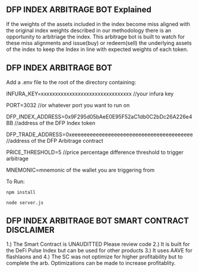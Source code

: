 ## DFP INDEX ARBITRAGE BOT Explained
If the weights of the assets included in the index become miss aligned with the original index weights described in our methodology there is an opportunity to arbitriage the index. This arbitrage bot is built to watch for these miss alignments and issue(buy) or redeem(sell) the underlying assets of the index to keep the Index in line with expected weights of each token. 


## DFP INDEX ARBITRAGE BOT

Add a .env file to the root of the directory containing:


INFURA_KEY=xxxxxxxxxxxxxxxxxxxxxxxxxxxxxxxx  //your infura key

PORT=3032  //or whatever port you want to run on

DFP_INDEX_ADDRESS=0x9F295d05bAeE0E95F52aC1db0C2bDc26A226e4BB  //address of the DFP Index token

DFP_TRADE_ADDRESS=0xeeeeeeeeeeeeeeeeeeeeeeeeeeeeeeeeeeeeeeee  //address of the DFP Arbitrage contract

PRICE_THRESHOLD=5  //price percentage difference threshold to trigger arbitrage

MNEMONIC=mnemonic of the wallet you are triggering from


To Run:


`npm install`

`node server.js`

## DFP INDEX ARBITRAGE BOT SMART CONTRACT DISCLAIMER
1.) The Smart Contract is UNAUDITTED Please review code
2.) It is built for the DeFi Pulse Index but can be used for other products
3.) It uses AAVE for flashlaons and 
4.) The SC was not optimize for higher profitability but to complete the arb. Optimizations can be made to increase profitablity. 
